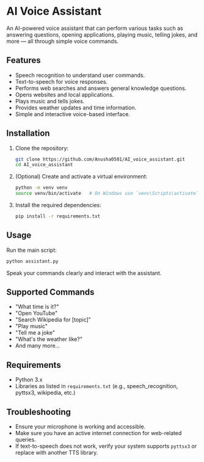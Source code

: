 
# AI Voice Assistant

An AI-powered voice assistant that can perform various tasks such as answering questions, opening applications, playing music, telling jokes, and more — all through simple voice commands.

## Features

- Speech recognition to understand user commands.
- Text-to-speech for voice responses.
- Performs web searches and answers general knowledge questions.
- Opens websites and local applications.
- Plays music and tells jokes.
- Provides weather updates and time information.
- Simple and interactive voice-based interface.


## Installation

1. Clone the repository:

   ```bash
   git clone https://github.com/Anusha0501/AI_voice_assistant.git
   cd AI_voice_assistant
   ````

2. (Optional) Create and activate a virtual environment:

   ```bash
   python -m venv venv
   source venv/bin/activate   # On Windows use `venv\Scripts\activate`
   ```

3. Install the required dependencies:

   ```bash
   pip install -r requirements.txt
   ```

## Usage

Run the main script:

```bash
python assistant.py
```

Speak your commands clearly and interact with the assistant.

## Supported Commands

* "What time is it?"
* "Open YouTube"
* "Search Wikipedia for \[topic]"
* "Play music"
* "Tell me a joke"
* "What's the weather like?"
* And many more...

## Requirements

* Python 3.x
* Libraries as listed in `requirements.txt` (e.g., speech\_recognition, pyttsx3, wikipedia, etc.)

## Troubleshooting

* Ensure your microphone is working and accessible.
* Make sure you have an active internet connection for web-related queries.
* If text-to-speech does not work, verify your system supports `pyttsx3` or replace with another TTS library.

